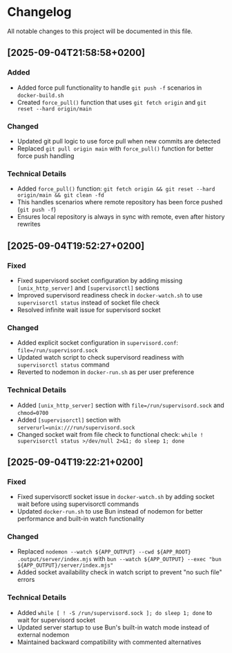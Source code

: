 # Changelog

All notable changes to this project will be documented in this file.

## [2025-09-04T21:58:58+0200]

### Added
- Added force pull functionality to handle `git push -f` scenarios in `docker-build.sh`
- Created `force_pull()` function that uses `git fetch origin` and `git reset --hard origin/main`

### Changed
- Updated git pull logic to use force pull when new commits are detected
- Replaced `git pull origin main` with `force_pull()` function for better force push handling

### Technical Details
- Added `force_pull()` function: `git fetch origin && git reset --hard origin/main && git clean -fd`
- This handles scenarios where remote repository has been force pushed (`git push -f`)
- Ensures local repository is always in sync with remote, even after history rewrites

## [2025-09-04T19:52:27+0200]

### Fixed
- Fixed supervisord socket configuration by adding missing `[unix_http_server]` and `[supervisorctl]` sections
- Improved supervisord readiness check in `docker-watch.sh` to use `supervisorctl status` instead of socket file check
- Resolved infinite wait issue for supervisord socket

### Changed
- Added explicit socket configuration in `supervisord.conf`: `file=/run/supervisord.sock`
- Updated watch script to check supervisord readiness with `supervisorctl status` command
- Reverted to nodemon in `docker-run.sh` as per user preference

### Technical Details
- Added `[unix_http_server]` section with `file=/run/supervisord.sock` and `chmod=0700`
- Added `[supervisorctl]` section with `serverurl=unix:///run/supervisord.sock`
- Changed socket wait from file check to functional check: `while ! supervisorctl status >/dev/null 2>&1; do sleep 1; done`

## [2025-09-04T19:22:21+0200]

### Fixed
- Fixed supervisorctl socket issue in `docker-watch.sh` by adding socket wait before using supervisorctl commands
- Updated `docker-run.sh` to use Bun instead of nodemon for better performance and built-in watch functionality

### Changed
- Replaced `nodemon --watch ${APP_OUTPUT} --cwd ${APP_ROOT} .output/server/index.mjs` with `bun --watch ${APP_OUTPUT} --exec "bun ${APP_OUTPUT}/server/index.mjs"`
- Added socket availability check in watch script to prevent "no such file" errors

### Technical Details
- Added `while [ ! -S /run/supervisord.sock ]; do sleep 1; done` to wait for supervisord socket
- Updated server startup to use Bun's built-in watch mode instead of external nodemon
- Maintained backward compatibility with commented alternatives
